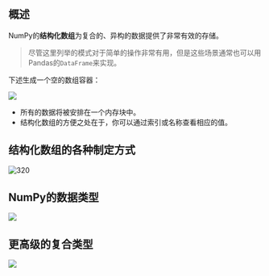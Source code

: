 ## 概述

NumPy的**结构化数组**为复合的、异构的数据提供了非常有效的存储。

> 尽管这里列举的模式对于简单的操作非常有用，但是这些场景通常也可以用Pandas的`DataFrame`来实现。

下述生成一个空的数组容器：

![](https://chua-n.gitee.io/blog-images/notebooks/Python/319.png)

- 所有的数据将被安排在一个内存块中。
- 结构化数组的方便之处在于，你可以通过索引或名称查看相应的值。

## 结构化数组的各种制定方式

![320](https://chua-n.gitee.io/blog-images/notebooks/Python/320.png)

## NumPy的数据类型

![](https://chua-n.gitee.io/blog-images/notebooks/Python/321.png)

## 更高级的复合类型

![](https://chua-n.gitee.io/blog-images/notebooks/Python/322.png)